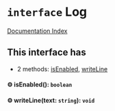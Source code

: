 # `interface` Log

[Documentation Index](../README.md)

## This interface has

- 2 methods:
[isEnabled](#-isenabled-boolean),
[writeLine](#-writelinetext-string-void)


#### ⚙ isEnabled(): `boolean`



#### ⚙ writeLine(text: `string`): `void`




